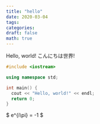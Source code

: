 ```yaml
---
title: "hello"
date: 2020-03-04
tags:
categories:
draft: false
math: true
---
```


Hello, world!
こんにちは世界!

```c++
#include <iostream>

using namespace std;

int main() {
  cout << "Hello, world!" << endl;
  return 0;
}
```

$ e^{i\pi} = -1 $
